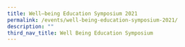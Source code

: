 ```yaml
---
title: Well–being Education Symposium 2021
permalink: /events/well-being-education-symposium-2021/
description: ""
third_nav_title: Well Being Education Symposium
---
```

